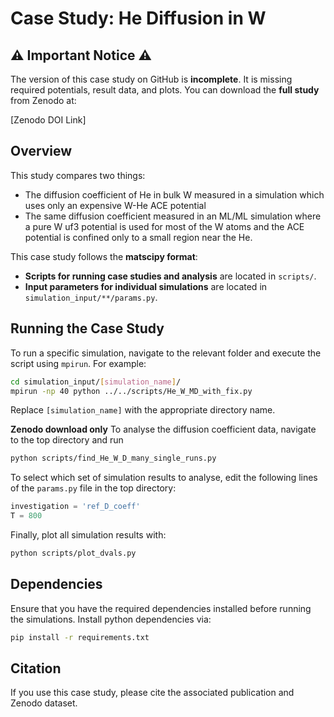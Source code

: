 # Case Study: He Diffusion in W

## ⚠️ Important Notice ⚠️
The version of this case study on GitHub is **incomplete**. It is missing required potentials, result data, and plots. You can download the **full study** from Zenodo at:

[Zenodo DOI Link]

## Overview
This study compares two things:
-  The diffusion coefficient of He in bulk W measured in a simulation which uses only an expensive W-He ACE potential
-  The same diffusion coefficient measured in an ML/ML simulation where a pure W uf3 potential is used for most of the W atoms and the ACE potential is confined only to a small region near the He.

This case study follows the **matscipy format**:
- **Scripts for running case studies and analysis** are located in `scripts/`.
- **Input parameters for individual simulations** are located in `simulation_input/**/params.py`.

## Running the Case Study
To run a specific simulation, navigate to the relevant folder and execute the script using `mpirun`. For example:

```bash
cd simulation_input/[simulation_name]/
mpirun -np 40 python ../../scripts/He_W_MD_with_fix.py
```

Replace `[simulation_name]` with the appropriate directory name.

**Zenodo download only** To analyse the diffusion coefficient data, navigate to the top directory and run
```bash
python scripts/find_He_W_D_many_single_runs.py
```
To select which set of simulation results to analyse, edit the following lines of the `params.py` file in the top directory:
```python
investigation = 'ref_D_coeff'
T = 800
```
Finally, plot all simulation results with:
```bash
python scripts/plot_dvals.py
```

## Dependencies
Ensure that you have the required dependencies installed before running the simulations. Install python dependencies via:

```bash
pip install -r requirements.txt
```

## Citation
If you use this case study, please cite the associated publication and Zenodo dataset.
